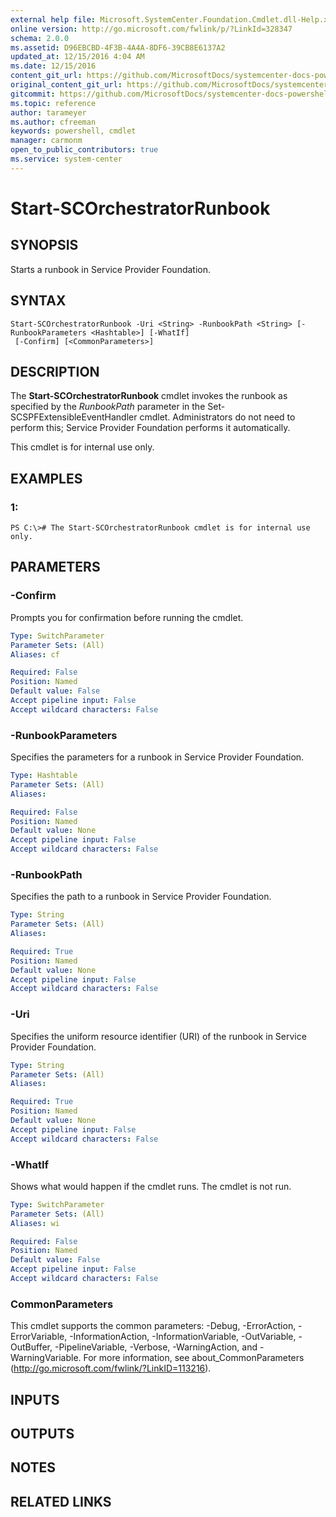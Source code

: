 ```yaml
---
external help file: Microsoft.SystemCenter.Foundation.Cmdlet.dll-Help.xml
online version: http://go.microsoft.com/fwlink/p/?LinkId=328347
schema: 2.0.0
ms.assetid: D96EBCBD-4F3B-4A4A-8DF6-39CB8E6137A2
updated_at: 12/15/2016 4:04 AM
ms.date: 12/15/2016
content_git_url: https://github.com/MicrosoftDocs/systemcenter-docs-powershell/blob/master/systemcenter-cmdlets/SystemCenter2016/ServiceProviderFoundation/vlatest/Start-SCOrchestratorRunbook.md
original_content_git_url: https://github.com/MicrosoftDocs/systemcenter-docs-powershell/blob/master/systemcenter-cmdlets/SystemCenter2016/ServiceProviderFoundation/vlatest/Start-SCOrchestratorRunbook.md
gitcommit: https://github.com/MicrosoftDocs/systemcenter-docs-powershell/blob/7df4508c7b907a214e6a8eca76037b06065ef078/systemcenter-cmdlets/SystemCenter2016/ServiceProviderFoundation/vlatest/Start-SCOrchestratorRunbook.md
ms.topic: reference
author: tarameyer
ms.author: cfreeman
keywords: powershell, cmdlet
manager: carmonm
open_to_public_contributors: true
ms.service: system-center
---
```


# Start-SCOrchestratorRunbook

## SYNOPSIS
Starts a runbook in Service Provider Foundation.

## SYNTAX

```
Start-SCOrchestratorRunbook -Uri <String> -RunbookPath <String> [-RunbookParameters <Hashtable>] [-WhatIf]
 [-Confirm] [<CommonParameters>]
```

## DESCRIPTION
The **Start-SCOrchestratorRunbook** cmdlet invokes the runbook as specified by the *RunbookPath* parameter in the Set-SCSPFExtensibleEventHandler cmdlet.
Administrators do not need to perform this; Service Provider Foundation performs it automatically.

This cmdlet is for internal use only.

## EXAMPLES

### 1:
```
PS C:\># The Start-SCOrchestratorRunbook cmdlet is for internal use only.
```

## PARAMETERS

### -Confirm
Prompts you for confirmation before running the cmdlet.

```yaml
Type: SwitchParameter
Parameter Sets: (All)
Aliases: cf

Required: False
Position: Named
Default value: False
Accept pipeline input: False
Accept wildcard characters: False
```

### -RunbookParameters
Specifies the parameters for a runbook in Service Provider Foundation.

```yaml
Type: Hashtable
Parameter Sets: (All)
Aliases: 

Required: False
Position: Named
Default value: None
Accept pipeline input: False
Accept wildcard characters: False
```

### -RunbookPath
Specifies the path to a runbook in Service Provider Foundation.

```yaml
Type: String
Parameter Sets: (All)
Aliases: 

Required: True
Position: Named
Default value: None
Accept pipeline input: False
Accept wildcard characters: False
```

### -Uri
Specifies the uniform resource identifier (URI) of the runbook in Service Provider Foundation.

```yaml
Type: String
Parameter Sets: (All)
Aliases: 

Required: True
Position: Named
Default value: None
Accept pipeline input: False
Accept wildcard characters: False
```

### -WhatIf
Shows what would happen if the cmdlet runs.
The cmdlet is not run.

```yaml
Type: SwitchParameter
Parameter Sets: (All)
Aliases: wi

Required: False
Position: Named
Default value: False
Accept pipeline input: False
Accept wildcard characters: False
```

### CommonParameters
This cmdlet supports the common parameters: -Debug, -ErrorAction, -ErrorVariable, -InformationAction, -InformationVariable, -OutVariable, -OutBuffer, -PipelineVariable, -Verbose, -WarningAction, and -WarningVariable. For more information, see about_CommonParameters (http://go.microsoft.com/fwlink/?LinkID=113216).

## INPUTS

## OUTPUTS

## NOTES

## RELATED LINKS

